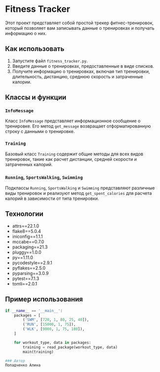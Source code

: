 # Fitness Tracker

Этот проект представляет собой простой трекер фитнес-тренировок, который позволяет вам записывать данные о тренировках и получать информацию о них.

## Как использовать

1. Запустите файл `fitness_tracker.py`.
2. Введите данные о тренировках, предоставленные в виде списков.
3. Получите информацию о тренировках, включая тип тренировки, длительность, дистанцию, среднюю скорость и затраченные калории.

## Классы и функции

### `InfoMessage`

Класс `InfoMessage` представляет информационное сообщение о тренировке. Его метод `get_message` возвращает отформатированную строку с данными о тренировке.

### `Training`

Базовый класс `Training` содержит общие методы для всех видов тренировок, такие как расчет дистанции, средней скорости и затраченных калорий.

### `Running`, `SportsWalking`, `Swimming`

Подклассы `Running`, `SportsWalking` и `Swimming` представляют различные виды тренировок и реализуют метод `get_spent_calories` для расчета калорий в зависимости от типа тренировки.

## Технологии
- attrs==22.1.0
- flake8==5.0.4
- iniconfig==1.1.1
- mccabe==0.7.0
- packaging==21.3
- pluggy==1.0.0
- py==1.11.0
- pycodestyle==2.9.1
- pyflakes==2.5.0
- pyparsing==3.0.9
- pytest==7.1.3
- tomli==2.0.1

## Пример использования 

```python
if __name__ == '__main__':
    packages = [
        ('SWM', [720, 1, 80, 25, 40]),
        ('RUN', [15000, 1, 75]),
        ('WLK', [9000, 1, 75, 180]),
    ]

    for workout_type, data in packages:
        training = read_package(workout_type, data)
        main(training)

### Автор
Попадченко Алина


